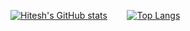[![Hitesh's GitHub stats](https://github-readme-stats.vercel.app/api?username=Hitesh2022&theme=outrun&show_icons=true)](https://github.com/Hitesh2022/github-readme-stats)       &nbsp;&nbsp;&nbsp;&nbsp;&nbsp;&nbsp; [![Top Langs](https://github-readme-stats.vercel.app/api/top-langs/?username=Hitesh2022&langs_count=8)](https://github.com/Hitesh2022/github-readme-stats)





